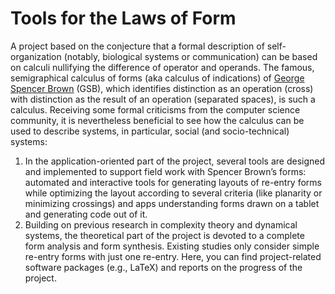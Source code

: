# Tools for the Laws of Form

A project based on the conjecture that a formal description of self-organization (notably, biological systems or communication) can be based on calculi nullifying the difference of operator and operands. The famous, semigraphical calculus of forms (aka calculus of indications) of [George Spencer Brown](https://en.wikipedia.org/wiki/G._Spencer-Brown) (GSB), which identifies distinction as an operation (cross) with distinction as the result of an operation (separated spaces), is such a calculus. Receiving some formal criticisms from the computer science community, it is nevertheless beneficial to see how the calculus can be used to describe systems, in particular, social (and socio-technical) systems:
1. In the application-oriented part of the project, several tools are designed and implemented to support field work with Spencer Brown’s forms: automated and interactive tools for generating layouts of re-entry forms while optimizing the layout according to several criteria (like planarity or minimizing crossings) and apps understanding forms drawn on a tablet and generating code out of it.
2. Building on previous research in complexity theory and dynamical systems, the theoretical part of the project is devoted to a complete form analysis and form synthesis. Existing studies only consider simple re-entry forms with just one re-entry.
Here, you can find project-related software packages (e.g., LaTeX) and reports on the progress of the project.
